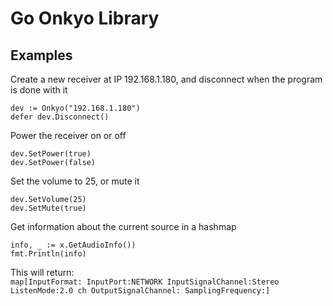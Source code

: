 # Go Onkyo Library

## Examples

Create a new receiver at IP 192.168.1.180, and disconnect when the program is done with it

    dev := Onkyo("192.168.1.180")
    defer dev.Disconnect()


Power the receiver on or off

    dev.SetPower(true)
    dev.SetPower(false)

Set the volume to 25, or mute it

    dev.SetVolume(25)
    dev.SetMute(true)

Get information about the current source in a hashmap

    info, _ := x.GetAudioInfo())
    fmt.Println(info)

This will return:  
`map[InputFormat: InputPort:NETWORK InputSignalChannel:Stereo ListenMode:2.0 ch OutputSignalChannel: SamplingFrequency:]`
